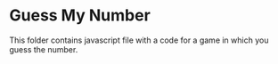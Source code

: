 # Guess My Number



This folder contains javascript file with a code for a game in which you guess the number.